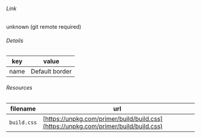 <!--
https://pypi.org/project/jsfiddle-readme/
-->


###### Link
unknown (git remote required)

###### Details
key|value
-|-
name|Default border

###### Resources
filename|url
-|-
`build.css`|[https://unpkg.com/primer/build/build.css](https://unpkg.com/primer/build/build.css)
